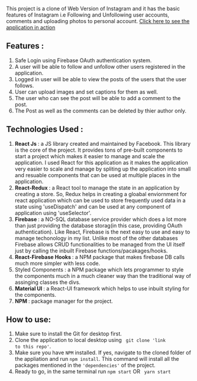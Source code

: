 This project is a clone of Web Version of Instagram and it has the basic features of Instagram i.e Following and Unfollowing user accounts, comments and uploading photos to personal account. <a href="https://instagram-b7d1c.web.app/">Click here to see the application in action</a>

<h2> Features :  </h2>

1. Safe Login using Firebase OAuth authentication system.
2. A user will be able to follow and unfollow other users registered in the application.
3. Logged in user will be able to view the posts of the users that the user follows.
4. User can upload images and set captions for them as well.
5. The user who can see the post will be able to add a comment to the post.
6. The Post as well as the comments can be deleted by thier author only.

<h2> Technologies Used : </h2>

1. <strong>React Js </strong>: a JS library created and maintained by Facebook. This library is the core of the project. It provides tons of pre-built components to start a project which makes it easier to manage and scale the application. I used React for this application as it makes the application very easier to scale and manage by spliting up the application into small and resuable components that can be used at multiple places in the application.
2. <strong>React-Redux </strong>: a React tool to manage the state in an application by creating a store. So, Redux helps in creating a gloabal enviornment for react application which can be used to store frequently used data in a state using 'useDispatch' and can be used at any component of application using 'useSelector'.
3. <strong>Firebase </strong>: a NO-SQL database service provider which does a lot more than just providing the database storag(in this case, providing OAuth authentication). Like React, Firebase is the next easy to use and easy to manage techonology in my list. Unlike most of the other databases Firebase allows CRUD functionalities to be managed from the UI itself just by calling the inbuilt Firebase functions/pacakages/hooks. 
4. <strong>React-Firebase Hooks </strong>: a NPM package that makes firebase DB calls much more simpler with less code.
5. Styled Components : a NPM package which lets programmer to style the components much in a much cleaner way than the traditional way of assinging classes the divs.
6. <strong>Material UI </strong>: a React-UI framework which helps to use inbuilt styling for the components.
7. <strong>NPM </strong>: package manager for the project.

<h2> How to use: </h2>

1. Make sure to install the Git for desktop first.
2. Clone the application to local desktop using <code> git clone 'link to this repo'</code>.
3. Make sure you have <code>NPM</code> installed. If yes, navigate to the cloned folder of the appliation and run <code>npm install</code>. This command will install all the packages mentioned in the <code>'dependencies'</code> of the project.
4. Ready to go, in the same terminal run <code>npm start</code> OR <code> yarn start </code>
